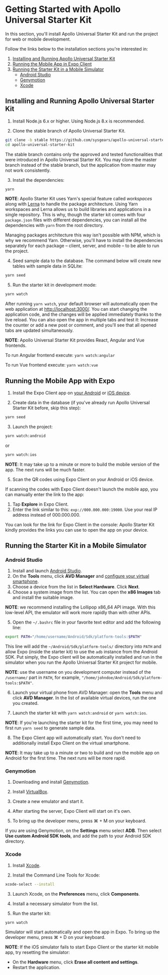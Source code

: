 # Getting Started with Apollo Universal Starter Kit

In this section, you'll install Apollo Universal Starter Kit and run the project for web or mobile development.

Follow the links below to the installation sections you're interested in:

1. [Installing and Running Apollo Universal Starter Kit](#installing-and-running-apollo-universal-starter-kit)
2. [Running the Mobile App in Expo Client](#running-the-mobile-app-with-expo)
3. [Running the Starter Kit in a Mobile Simulator](#running-the-starter-kit-in-a-mobile-simulator)
    * [Android Studio](#android-studio)
    * [Genymotion](#genymotion)
    * [Xcode](#xcode)

## Installing and Running Apollo Universal Starter Kit

1. Install Node.js 6.x or higher. Using Node.js 8.x is recommended.

2. Clone the stable branch of Apollo Universal Starter Kit.

```bash
git clone -b stable https://github.com/sysgears/apollo-universal-starter-kit.git
cd apollo-universal-starter-kit
```

The stable branch contains only the approved and tested functionalities that were introduced in Apollo Universal Starter
Kit. You may clone the master branch instead of the stable branch, but the application from master may not work
consistently.

3. Install the dependencies:

```bash
yarn
```

**NOTE**: Apollo Starter Kit uses Yarn's special feature called _workspaces_ along with [Lerna] to handle the package
architecture. Using Yarn workspaces and Lerna allows us to build libraries and applications in a single repository.
This is why, though the starter kit comes with four `package.json` files with different dependencies, you can install
all the dependencies with `yarn` from the root directory.

Managing packages architecture this way isn't possible with NPM, which is why we recommend Yarn. Otherwise, you'll have
to install the dependencies separately for each package &ndash; client, server, and mobile &ndash; to be able to run the
project.

4. Seed sample data to the database. The command below will create new tables with sample data in SQLite:

```bash
yarn seed
```

5. Run the starter kit in development mode:

```bash
yarn watch
```

After running `yarn watch`, your default browser will automatically open the web application at [http://localhost:3000/].
You can start changing the application code, and the changes will be applied immediately thanks to the live reload. You
can also open the app in multiple tabs and test it: Increase the counter or add a new post or comment, and you'll see
that all opened tabs are updated simultaneously.

**NOTE**: Apollo Universal Starter Kit provides React, Angular and Vue frontends.

To run Angular frontend execute:
`yarn watch:angular`

To run Vue frontend execute:
`yarn watch:vue`

## Running the Mobile App with Expo

1. Install the Expo Client app on [your Android] or [iOS device].

2. Create data in the database (if you've already run Apollo Universal Starter Kit before, skip this step):

```bash
yarn seed
```

3. Launch the project:

```bash
yarn watch:android
```

or

```bash
yarn watch:ios
```

**NOTE**: It may take up to a minute or more to build the mobile version of the app. The next runs will be much faster.

5. Scan the QR codes using Expo Client on your Android or iOS device.

If scanning the codes with Expo Client doesn't launch the mobile app, you can manually enter the link to the app:

1. Tap **Explore** in Expo Client.
2. Enter the link similar to this: `exp://000.000.000:19000`. Use your real IP address instead of 000.000.000.

You can look for the link for Expo Client in the console: Apollo Starter Kit kindly provides the links you can use to
open the app on your device.

## Running the Starter Kit in a Mobile Simulator

### Android Studio

1. Install and launch [Android Studio].
2. On the **Tools** menu, click **AVD Manager** and [configure your virtual smartphone].
3. Choose a device from the list in **Select Hardware**. Click **Next**.
4. Choose a system image from the list. You can open the **x86 Images** tab and install the suitable image.

**NOTE**: we recommend installing the Lollipop x86_64 API image. With this low-level API, the emulator will work more
rapidly than with other APIs.

5. Open the `~/.bashrc` file in your favorite text editor and add the following line:

```bash
export PATH="/home/username/Android/Sdk/platform-tools:$PATH"
```

This line will add the `~/Android/Sdk/platform-tools/` directory into `PATH` and allow Expo (inside the starter kit) to
use the `adb` instance from the Android SDK. Put simply, the Expo client will be automatically installed and run in the
simulator when you run the Apollo Universal Starter Kit project for mobile.

**NOTE**: use the username on you development computer instead of the `/username/` part in `PATH`, for example,
`"/home/johndoe/Android/Sdk/platform-tools:$PATH"`.

6. Launch your virtual phone from AVD Manager: open the **Tools** menu and click **AVD Manager**. In the list of
available virtual devices, run the one you created.

7. Launch the starter kit with `yarn watch:android` or `yarn watch:ios`.

**NOTE**: If you're launching the starter kit for the first time, you may need to first run `yarn seed` to generate
sample data.

8. The Expo Client app will automatically start. You don't need to additionally install Expo Client on the virtual
smartphone.

**NOTE**: It may take up to a minute or two to build and run the mobile app on Android for the first time. The next runs
will be more rapid.

### Genymotion

1. Downloading and install [Genymotion].

2. Install [VirtualBox].

3. Create a new emulator and start it.

4. After starting the server, Expo Client will start on it's own.

5. To bring up the developer menu, press ⌘ + M on your keyboard.

If you are using Genymotion, on the **Settings** menu select **ADB**. Then select **Use custom Android SDK tools**, and
add the path to your Android SDK directory.

### Xcode

1. Install [Xcode].

2. Install the Command Line Tools for Xcode:

```bash
xcode-select --install
```

3. Launch Xcode, on the **Preferences** menu, click **Components**.

4. Install a necessary simulator from the list.

5. Run the starter kit:

```bash
yarn watch
```

Simulator will start automatically and open the app in Expo. To bring up the developer menu, press ⌘ + D on your
keyboard.

**NOTE**: If the iOS simulator fails to start Expo Client or the starter kit mobile app, try resetting the simulator:

* On the **Hardware** menu, click **Erase all content and settings**.
* Restart the application.

[lerna]: https://lerna.js.io/
[http://localhost:3000/]: http://localhost:3000/
[your android]: https://play.google.com/store/apps/details?id=host.exp.exponent
[ios device]: https://itunes.apple.com/app/expo-client/id982107779?mt=8
[android studio]: https://developer.android.com/studio/
[configure your virtual smartphone]: https://developer.android.com/studio/run/managing-avds
[genymotion]: https://www.genymotion.com
[virtualbox]: https://www.virtualbox.org/wiki/Downloads
[xcode]: https://developer.apple.com/xcode/
